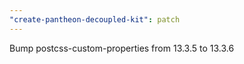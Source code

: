 ```yaml
---
"create-pantheon-decoupled-kit": patch
---
```


Bump postcss-custom-properties from 13.3.5 to 13.3.6
